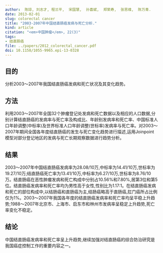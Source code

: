 ```yaml
---
author:  陈琼, 刘志才, 程兰平,  宋国慧,  孙喜斌,  郑荣寿,  张思维,  陈万青.  
date: 2013-02-01
slug: colorectal cancer
title: "2003-2007年中国结直肠癌发病与死亡分析."
kind: article
citation: "<em>中国肿瘤</em>, 22(3)"
tags:
- 结直肠癌
file: ../papers/2012_colorectal_cancer.pdf
doi: 10.1158/1055-9965.epi-13-0328
---
```


## 目的  
分析2003～2007年我国结直肠癌发病和死亡状况及其变化趋势。
## 方法  
利用2003～2007年全国32个肿瘤登记处发病和死亡数据以及相应的人口数据,分别计算结直肠癌的发病率与死亡率及构成比、年龄别发病率和死亡率、中国标准人口年龄调整(中标率)及世界标准人口年龄调整(世标率)发病率与死亡率。对2003～2007年期间全国各年度结直肠癌的发生与死亡变化趋势进行描述,运用Joinpoint模型对部分登记地区的发病与死亡长期观察数据进行趋势分析。
## 结果  
2003～2007年中国结直肠癌发病率为28.08/10万,中标率为14.41/10万,世标率为19.27/10万;结直肠癌死亡率为13.41/10万,中标率为6.27/10万,世标率为8.76/10万。结直肠癌在恶性肿瘤发病和死亡构成中分别占10.56%和7.80%,居第3位和第5位。结直肠癌发病率和死亡率均为男性高于女性,性别比为1.17∶1。在结直肠癌发病和死亡的部位构成中,以结肠癌和直肠癌为主,结肠癌略高于直肠癌,肛门癌所占比例仅为1%。2003～2007年我国各年度的结直肠癌发病率和死亡率均呈平稳上升趋势;1988～2007年北京市、上海市、启东市和林州市发病率呈稳定上升趋势,死亡率变化不稳定。
## 结论  
中国结直肠癌发病率和死亡率呈上升趋势,继续加强对结直肠癌的综合防治研究是我国癌症控制工作的重要内容之一。